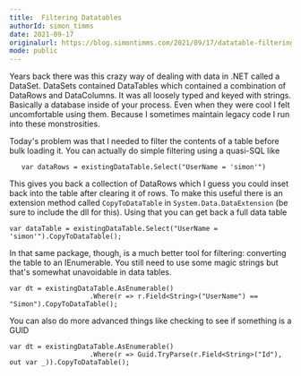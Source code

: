 ```yaml
---
title:  Filtering Datatables
authorId: simon_timms
date: 2021-09-17
originalurl: https://blog.simontimms.com/2021/09/17/datatable-filtering
mode: public
---
```




Years back there was this crazy way of dealing with data in .NET called a DataSet. DataSets contained DataTables which contained a combination of DataRows and DataColumns. It was all loosely typed and keyed with strings. Basically a database inside of your process. Even when they were cool I felt uncomfortable using them. Because I sometimes maintain legacy code I run into these monstrosities. 

Today's problem was that I needed to filter the contents of a table before bulk loading it. You can actually do simple filtering using a quasi-SQL like

```
   var dataRows = existingDataTable.Select("UserName = 'simon'")
```

This gives you back a collection of DataRows which I guess you could inset back into the table after clearing it of rows. To make this useful there is an extension method called `CopyToDataTable` in `System.Data.DataExtension` (be sure to include the dll for this). Using that you can get back a full data table

```
var dataTable = existingDataTable.Select("UserName = 'simon'").CopyToDataTable();
```

In that same package, though, is a much better tool for filtering: converting the table to an IEnumerable. You still need to use some magic strings but that's somewhat unavoidable in data tables. 

```
var dt = existingDataTable.AsEnumerable()
                    .Where(r => r.Field<String>("UserName") == "Simon").CopyToDataTable();
```

You can also do more advanced things like checking to see if something is a GUID

```
var dt = existingDataTable.AsEnumerable()
                    .Where(r => Guid.TryParse(r.Field<String>("Id"), out var _)).CopyToDataTable();
```

